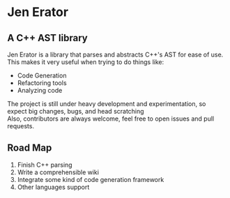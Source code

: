 # Jen Erator
## A C++ AST library
Jen Erator is a library that parses and abstracts C++'s AST for ease of use.    
This makes it very useful when trying to do things like: 
* Code Generation
* Refactoring tools
* Analyzing code  

The project is still under heavy development and experimentation, so expect big changes, bugs, and head scratching  
Also, contributors are always welcome, feel free to open issues and pull requests.

## Road Map
1. Finish C++ parsing
2. Write a comprehensible wiki
3. Integrate some kind of code generation framework
4. Other languages support

